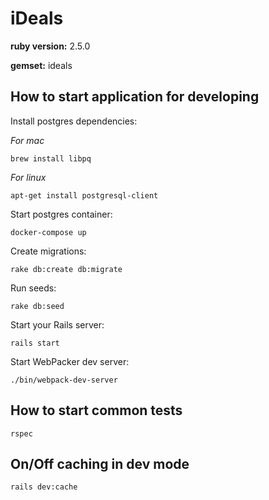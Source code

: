 # iDeals

**ruby version:** 2.5.0

**gemset:** ideals

## How to start application for developing

Install postgres dependencies:

_For mac_

```
brew install libpq
```

_For linux_

```
apt-get install postgresql-client
```

Start postgres container:

```
docker-compose up
```

Create migrations:

```
rake db:create db:migrate
```

Run seeds:

```
rake db:seed
```

Start your Rails server:

```
rails start
```

Start WebPacker dev server:

```
./bin/webpack-dev-server
```

## How to start common tests

```
rspec
```

## On/Off caching in dev mode
```
rails dev:cache
```